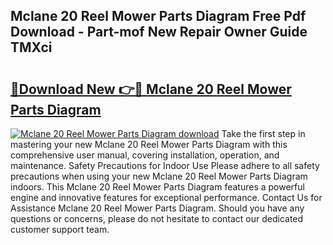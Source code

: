 ## Mclane 20 Reel Mower Parts Diagram Free Pdf Download - Part-mof New Repair Owner Guide TMXci

# <h2><a href="http://dfpnuhx.blite.top/?on=Mclane+20+Reel+Mower+Parts+Diagram">🔗Download New 👉🔴 Mclane 20 Reel Mower Parts Diagram</a></h2>

[![Mclane 20 Reel Mower Parts Diagram download](https://i.imgur.com/lujVjoI.png)](http://dfpnuhx.blite.top/?on=Mclane+20+Reel+Mower+Parts+Diagram)
Take the first step in mastering your new Mclane 20 Reel Mower Parts Diagram with this comprehensive user manual, covering installation, operation, and maintenance. Safety Precautions for Indoor Use Please adhere to all safety precautions when using your new Mclane 20 Reel Mower Parts Diagram indoors. This Mclane 20 Reel Mower Parts Diagram features a powerful engine and innovative features for exceptional performance. Contact Us for Assistance Mclane 20 Reel Mower Parts Diagram. Should you have any questions or concerns, please do not hesitate to contact our dedicated customer support team.

